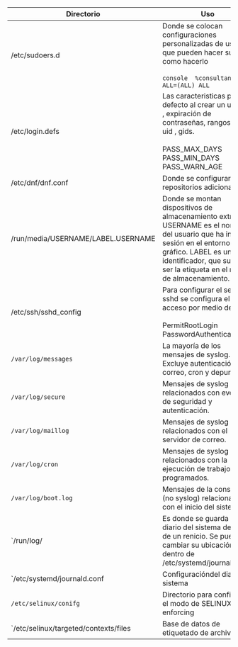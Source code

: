 



| Directorio | Uso |
|------------|-----|
|  /etc/sudoers.d | Donde se colocan configuraciones personalizadas de usuario que pueden hacer sudo y como hacerlo<br><br>```console  %consultants ALL=(ALL) ALL```  |
| /etc/login.defs | Las caracteristicas por defecto al crear un usuario , expiración de contraseñas, rangos de uid , gids.<br><br>PASS_MAX_DAYS<br>PASS_MIN_DAYS<br>PASS_WARN_AGE |
| /etc/dnf/dnf.conf  | Donde se configuran repositorios adicionales |
| /run/media/USERNAME/LABEL.USERNAME | Donde se montan  dispositivos de almacenamiento extraíble . USERNAME es el nombre del usuario que ha iniciado sesión en el entorno gráfico. LABEL es un identificador, que suele ser la etiqueta en el medio de almacenamiento. |
| /etc/ssh/sshd_config | Para configurar el servidor sshd se configura el acceso por medio de ssh <br><br> PermitRootLogin <br>  PasswordAuthentication |
| `/var/log/messages`      | La mayoría de los mensajes de syslog. Excluye autenticación, correo, cron y depuración.     |
| `/var/log/secure`        | Mensajes de syslog relacionados con eventos de seguridad y autenticación.                   |
| `/var/log/maillog`       | Mensajes de syslog relacionados con el servidor de correo.                                  |
| `/var/log/cron`          | Mensajes de syslog relacionados con la ejecución de trabajos programados.                   |
| `/var/log/boot.log`      | Mensajes de la consola (no syslog) relacionados con el inicio del sistema.                  |
| `/run/log/               | Es donde se guarda el diario del sistema después de un renicio. Se puede cambiar su ubicación dentro de /etc/systemd/journald.conf  |
| `/etc/systemd/journald.conf | Configuracióndel diario del sistema |
| `/etc/selinux/conifg`    | Directorio para configurar el modo de SELINUX = enforcing|permissive del sistema |
| `/etc/selinux/targeted/contexts/files | Base de datos de etiquetado de archivos |




